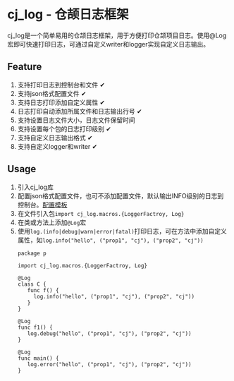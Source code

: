 # cj_log - 仓颉日志框架
cj_log是一个简单易用的仓颉日志框架，用于方便打印仓颉项目日志。使用@Log宏即可快速打印日志，可通过自定义writer和logger实现自定义日志输出。
## Feature
1. 支持打印日志到控制台和文件  ✔
2. 支持json格式配置文件  ✔
3. 支持日志打印添加自定义属性  ✔
4. 日志打印自动添加所属文件和日志输出行号   ✔
5. 支持设置日志文件大小，日志文件保留时间
6. 支持设置每个包的日志打印级别   ✔
7. 支持自定义日志输出格式   ✔
8. 支持自定义logger和writer  ✔
## Usage
1. 引入cj_log库
2. 配置json格式配置文件，也可不添加配置文件，默认输出INFO级别的日志到控制台。[配置模板](./logSetting.json)
3. 在文件引入包`import cj_log.macros.{LoggerFactroy, Log}`
4. 在类或方法上添加`@Log`宏
5. 使用`log.(info|debug|warn|error|fatal)`打印日志，可在方法中添加自定义属性，如`log.info("hello", ("prop1", "cj"), ("prop2", "cj"))`
   ```
   package p

   import cj_log.macros.{LoggerFactroy, Log}

   @Log
   class C {
      func f() {
        log.info("hello", ("prop1", "cj"), ("prop2", "cj"))
      }
   }

   @Log
   func f1() {
      log.debug("hello", ("prop1", "cj"), ("prop2", "cj"))
   }

   @Log
   func main() {
      log.error("hello", ("prop1", "cj"), ("prop2", "cj"))
   }
   ```